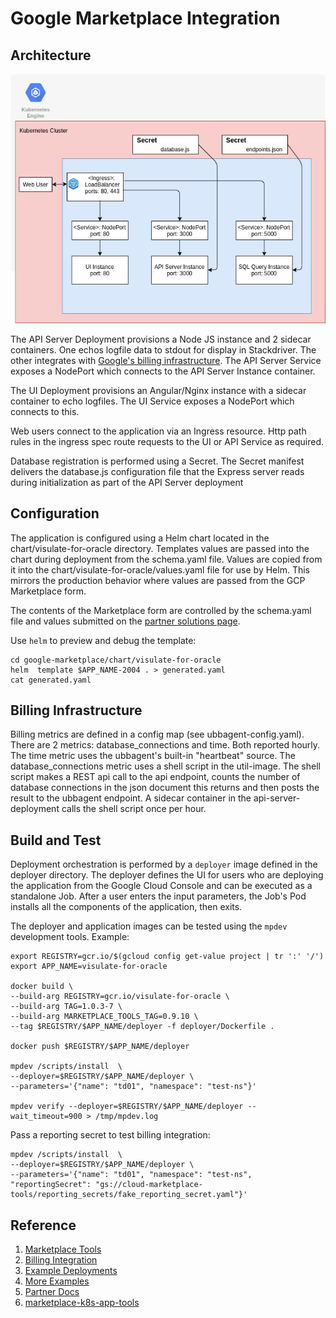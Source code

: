 # Google Marketplace Integration

## Architecture

![K8S Architecture](/docs/images/k8s.png)

The API Server Deployment provisions a Node JS instance and 2 sidecar containers.  One echos logfile data to stdout for display in Stackdriver. The other integrates with [Google's billing infrastructure](https://github.com/GoogleCloudPlatform/marketplace-k8s-app-tools/blob/64181befcb4d3a5417e84d4f59fea82b016988ab/docs/billing-integration.md). The API Server Service exposes a NodePort which connects to the API Server Instance container.

The UI Deployment provisions an Angular/Nginx instance with a sidecar container to echo logfiles. The UI Service exposes a NodePort which connects to this.

Web users connect to the application via an Ingress resource. Http path rules in the ingress spec route requests to the UI or API Service as required.

Database registration is performed using a Secret. The Secret manifest delivers the database.js configuration file that the Express server reads during initialization as part of the API Server deployment

## Configuration

The application is configured using a Helm chart located in the chart/visulate-for-oracle directory. Templates values are passed into the chart during deployment from the schema.yaml file. Values are copied from it into the chart/visulate-for-oracle/values.yaml file for use by Helm. This mirrors the production behavior where values are passed from the GCP Marketplace form.

The contents of the Marketplace form are controlled by the schema.yaml file and values submitted on the [partner solutions page](https://console.cloud.google.com/partner/solutions?project=visulate-llc-public).

Use `helm` to preview and debug the template:

```
cd google-marketplace/chart/visulate-for-oracle
helm  template $APP_NAME-2004 . > generated.yaml
cat generated.yaml
```

## Billing Infrastructure

Billing metrics are defined in a config map (see ubbagent-config.yaml). There are 2 metrics: database_connections and time. Both reported hourly. The time metric uses the ubbagent's built-in "heartbeat" source. The database_connections metric uses a shell script in the util-image. The shell script makes a REST api call to the api endpoint, counts the number of database connections in the json document this returns and then posts the result to the ubbagent endpoint. A sidecar container in the api-server-deployment calls the shell script once per hour.

## Build and Test

Deployment orchestration is performed by a `deployer` image defined in the deployer directory. The deployer defines the UI for users who are deploying the application from the Google Cloud Console and can be executed as a standalone Job. After a user enters the input parameters, the Job's Pod installs all the components of the application, then exits.

The deployer and application images can be tested using the `mpdev` development tools.  Example:

```
export REGISTRY=gcr.io/$(gcloud config get-value project | tr ':' '/')
export APP_NAME=visulate-for-oracle

docker build \
--build-arg REGISTRY=gcr.io/visulate-for-oracle \
--build-arg TAG=1.0.3-7 \
--build-arg MARKETPLACE_TOOLS_TAG=0.9.10 \
--tag $REGISTRY/$APP_NAME/deployer -f deployer/Dockerfile .

docker push $REGISTRY/$APP_NAME/deployer

mpdev /scripts/install  \
--deployer=$REGISTRY/$APP_NAME/deployer \
--parameters='{"name": "td01", "namespace": "test-ns"}'

mpdev verify --deployer=$REGISTRY/$APP_NAME/deployer --wait_timeout=900 > /tmp/mpdev.log
```

Pass a reporting secret to test billing integration:

```
mpdev /scripts/install  \
--deployer=$REGISTRY/$APP_NAME/deployer \
--parameters='{"name": "td01", "namespace": "test-ns", "reportingSecret": "gs://cloud-marketplace-tools/reporting_secrets/fake_reporting_secret.yaml"}'

```

## Reference
1. [Marketplace Tools](https://github.com/GoogleCloudPlatform/marketplace-k8s-app-tools)
2. [Billing Integration](https://github.com/GoogleCloudPlatform/marketplace-k8s-app-tools/blob/master/docs/billing-integration.md)
3. [Example Deployments](https://github.com/GoogleCloudPlatform/marketplace-k8s-app-example)
4. [More Examples](https://github.com/GoogleCloudPlatform/click-to-deploy/tree/master/k8s)
5. [Partner Docs](https://cloud.google.com/marketplace/docs/partners/kubernetes-solutions)
6. [marketplace-k8s-app-tools](https://github.com/GoogleCloudPlatform/marketplace-k8s-app-tools/blob/master/docs)
